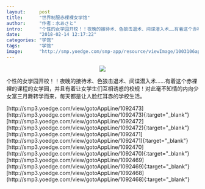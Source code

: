 ```yaml
---
layout:     post
title:      "世界制服赤裸裸女学馆"
author:     "作者：水あさと"
intro:      "个性的女学园开校！！夜晚的接待术、色狼击退术、间谍潜入术……有着这个赤裸裸的课程的女学园，并且有着让女学生们互相诱惑的校规！对此毫不知情的内向少女富三月舞转学而来，每天都是让人脸红耳赤的学校生活。"
date:       "2018-02-14 12:17:22"
categories: "学馆"
tags:       "学馆"
image:      "http://smp.yoedge.com/smp-app/resource/viewImage/1003106appline.png"
---
```

<div style="text-align: center">
<p><img src="http://smp.yoedge.com/smp-app/resource/viewImage/1003106appline.png"/></p>
</div>
<p class="post-meta">
<span>个性的女学园开校！！夜晚的接待术、色狼击退术、间谍潜入术……有着这个赤裸裸的课程的女学园，并且有着让女学生们互相诱惑的校规！对此毫不知情的内向少女富三月舞转学而来，每天都是让人脸红耳赤的学校生活。</span>
</p>
[http://smp3.yoedge.com/view/gotoAppLine/1092473](http://smp3.yoedge.com/view/gotoAppLine/1092473){:target="_blank"}
[http://smp3.yoedge.com/view/gotoAppLine/1092472](http://smp3.yoedge.com/view/gotoAppLine/1092472){:target="_blank"}
[http://smp3.yoedge.com/view/gotoAppLine/1092471](http://smp3.yoedge.com/view/gotoAppLine/1092471){:target="_blank"}
[http://smp3.yoedge.com/view/gotoAppLine/1092470](http://smp3.yoedge.com/view/gotoAppLine/1092470){:target="_blank"}
[http://smp3.yoedge.com/view/gotoAppLine/1092469](http://smp3.yoedge.com/view/gotoAppLine/1092469){:target="_blank"}
[http://smp3.yoedge.com/view/gotoAppLine/1092468](http://smp3.yoedge.com/view/gotoAppLine/1092468){:target="_blank"}


